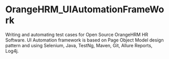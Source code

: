 # OrangeHRM_UIAutomationFrameWork
Writing and automating test cases for Open Source OrangeHRM HR Software. UI Automation framework is based on Page Object Model design pattern and using Selenium, Java, TestNg, Maven, Git, Allure Reports, Log4j.
